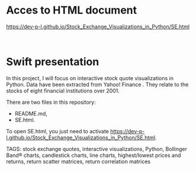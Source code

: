 # Acces to HTML document

https://dev-p-l.github.io/Stock_Exchange_Visualizations_in_Python/SE.html

<br>

# Swift presentation

In this project, I will focus on interactive stock quote visualizations in Python. Data have been extracted from Yahoo! Finance . They relate to the stocks of eight financial institutions over 2001. 

There are two files in this repository:
* README.md,
* SE.html.

To open SE.html, you just need to activate https://dev-p-l.github.io/Stock_Exchange_Visualizations_in_Python/SE.html.

TAGS: stock exchange quotes, interactive visualizations, Python, Bollinger Band® charts, candlestick charts, line charts, highest/lowest prices and returns, return scatter matrices, return correlation matrices

